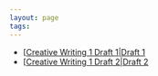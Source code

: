 ```yaml
---
layout: page
tags: 
---
```


- [[Creative Writing 1 Draft 1|Draft 1](Creative%20Writing%201%20Draft%201.md)
- [[Creative Writing 1 Draft 2|Draft 2](Creative%20Writing%201%20Draft%202.md)